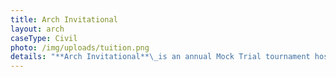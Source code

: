 ```yaml
---
title: Arch Invitational
layout: arch
caseType: Civil
photo: /img/uploads/tuition.png
details: "**Arch Invitational**\_is an annual Mock Trial tournament hosted by Washington University. Unfortunately we were not able to hold Arch in 2020, but we are looking forward to next year!"
---
```


